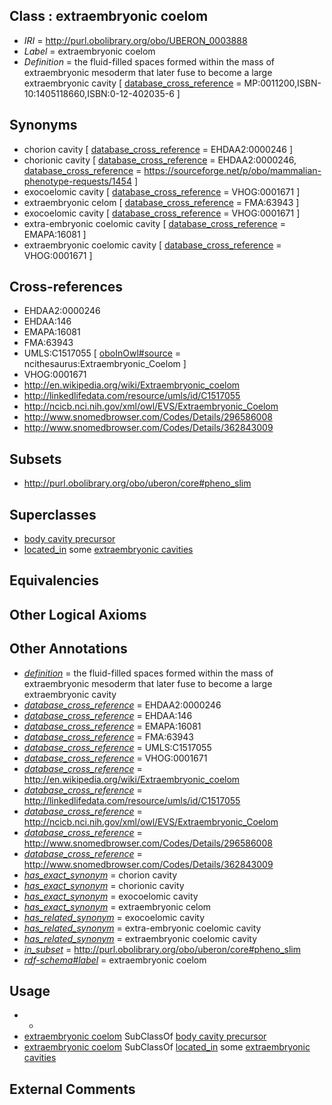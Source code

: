 
## Class : extraembryonic coelom

 * *IRI* = http://purl.obolibrary.org/obo/UBERON_0003888
 * *Label* = extraembryonic coelom
 * *Definition* = the fluid-filled spaces formed within the mass of extraembryonic mesoderm that later fuse to become a large extraembryonic cavity [ [database_cross_reference](../../ef/oboInOwl#hasDbXref.md) = MP:0011200,ISBN-10:1405118660,ISBN:0-12-402035-6 ]

## Synonyms

 * chorion cavity [ [database_cross_reference](../../ef/oboInOwl#hasDbXref.md) = EHDAA2:0000246 ]
 * chorionic cavity [ [database_cross_reference](../../ef/oboInOwl#hasDbXref.md) = EHDAA2:0000246, [database_cross_reference](../../ef/oboInOwl#hasDbXref.md) = https://sourceforge.net/p/obo/mammalian-phenotype-requests/1454 ]
 * exocoelomic cavity [ [database_cross_reference](../../ef/oboInOwl#hasDbXref.md) = VHOG:0001671 ]
 * extraembryonic celom [ [database_cross_reference](../../ef/oboInOwl#hasDbXref.md) = FMA:63943 ]
 * exocoelomic cavity [ [database_cross_reference](../../ef/oboInOwl#hasDbXref.md) = VHOG:0001671 ]
 * extra-embryonic coelomic cavity [ [database_cross_reference](../../ef/oboInOwl#hasDbXref.md) = EMAPA:16081 ]
 * extraembryonic coelomic cavity [ [database_cross_reference](../../ef/oboInOwl#hasDbXref.md) = VHOG:0001671 ]

## Cross-references

 * EHDAA2:0000246
 * EHDAA:146
 * EMAPA:16081
 * FMA:63943
 * UMLS:C1517055 [ [oboInOwl#source](../../ce/oboInOwl#source.md) = ncithesaurus:Extraembryonic_Coelom ]
 * VHOG:0001671
 * http://en.wikipedia.org/wiki/Extraembryonic_coelom
 * http://linkedlifedata.com/resource/umls/id/C1517055
 * http://ncicb.nci.nih.gov/xml/owl/EVS/Extraembryonic_Coelom
 * http://www.snomedbrowser.com/Codes/Details/296586008
 * http://www.snomedbrowser.com/Codes/Details/362843009

## Subsets

 * http://purl.obolibrary.org/obo/uberon/core#pheno_slim

## Superclasses

 * [body cavity precursor](../../UBERON/86/UBERON_0003886.md)
 * [located_in](../../RO/25/RO_0001025.md) some [extraembryonic cavities](../../UBERON/66/UBERON_0012466.md)

## Equivalencies


## Other Logical Axioms


## Other Annotations

 * *[definition](../../IAO/15/IAO_0000115.md)* = the fluid-filled spaces formed within the mass of extraembryonic mesoderm that later fuse to become a large extraembryonic cavity
 * *[database_cross_reference](../../ef/oboInOwl#hasDbXref.md)* = EHDAA2:0000246
 * *[database_cross_reference](../../ef/oboInOwl#hasDbXref.md)* = EHDAA:146
 * *[database_cross_reference](../../ef/oboInOwl#hasDbXref.md)* = EMAPA:16081
 * *[database_cross_reference](../../ef/oboInOwl#hasDbXref.md)* = FMA:63943
 * *[database_cross_reference](../../ef/oboInOwl#hasDbXref.md)* = UMLS:C1517055
 * *[database_cross_reference](../../ef/oboInOwl#hasDbXref.md)* = VHOG:0001671
 * *[database_cross_reference](../../ef/oboInOwl#hasDbXref.md)* = http://en.wikipedia.org/wiki/Extraembryonic_coelom
 * *[database_cross_reference](../../ef/oboInOwl#hasDbXref.md)* = http://linkedlifedata.com/resource/umls/id/C1517055
 * *[database_cross_reference](../../ef/oboInOwl#hasDbXref.md)* = http://ncicb.nci.nih.gov/xml/owl/EVS/Extraembryonic_Coelom
 * *[database_cross_reference](../../ef/oboInOwl#hasDbXref.md)* = http://www.snomedbrowser.com/Codes/Details/296586008
 * *[database_cross_reference](../../ef/oboInOwl#hasDbXref.md)* = http://www.snomedbrowser.com/Codes/Details/362843009
 * *[has_exact_synonym](../../ym/oboInOwl#hasExactSynonym.md)* = chorion cavity
 * *[has_exact_synonym](../../ym/oboInOwl#hasExactSynonym.md)* = chorionic cavity
 * *[has_exact_synonym](../../ym/oboInOwl#hasExactSynonym.md)* = exocoelomic cavity
 * *[has_exact_synonym](../../ym/oboInOwl#hasExactSynonym.md)* = extraembryonic celom
 * *[has_related_synonym](../../ym/oboInOwl#hasRelatedSynonym.md)* = exocoelomic cavity
 * *[has_related_synonym](../../ym/oboInOwl#hasRelatedSynonym.md)* = extra-embryonic coelomic cavity
 * *[has_related_synonym](../../ym/oboInOwl#hasRelatedSynonym.md)* = extraembryonic coelomic cavity
 * *[in_subset](../../et/oboInOwl#inSubset.md)* = http://purl.obolibrary.org/obo/uberon/core#pheno_slim
 * *[rdf-schema#label](../../el/rdf-schema#label.md)* = extraembryonic coelom

## Usage

 * -
 * [extraembryonic coelom](../../UBERON/88/UBERON_0003888.md) SubClassOf [body cavity precursor](../../UBERON/86/UBERON_0003886.md)
 * [extraembryonic coelom](../../UBERON/88/UBERON_0003888.md) SubClassOf [located_in](../../RO/25/RO_0001025.md) some [extraembryonic cavities](../../UBERON/66/UBERON_0012466.md)

## External Comments

